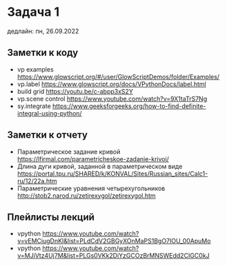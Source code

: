 # Задача 1

дедлайн: пн, 26.09.2022

## Заметки к коду

* vp examples <https://www.glowscript.org/#/user/GlowScriptDemos/folder/Examples/>
* vp.label <https://www.glowscript.org/docs/VPythonDocs/label.html>
* build grid <https://youtu.be/c-abpp3xS2Y>
* vp.scene control <https://www.youtube.com/watch?v=9X1taTrS7Ng>
* sy.integrate <https://www.geeksforgeeks.org/how-to-find-definite-integral-using-python/>

## Заметки к отчету

* Параметрическое задание кривой <https://lfirmal.com/parametricheskoe-zadanie-krivoj/>
* Длина дуги кривой, заданной в параметрическом виде <https://portal.tpu.ru/SHARED/k/KONVAL/Sites/Russian_sites/Calc1-ru/12/22a.htm>
* Параметрические уравнения четырехугольников <http://stob2.narod.ru/zetirexygol/zetirexygol.htm>

## Плейлисты лекций

* vpython <https://www.youtube.com/watch?v=vEMCiugDnKI&list=PLdCdV2GBGyXOnMaPS1BgO7IOU_00ApuMo>
* vpython <https://www.youtube.com/watch?v=MJiVtz4Uj7M&list=PLGs0VKk2DiYzGCOzBrMNSWEdd2CIGC0kJ>
  